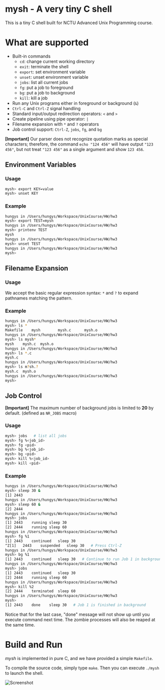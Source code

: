 mysh - A very tiny C shell
==========================

This is a tiny C shell built for NCTU Advanced Unix Programming course.

# What are supported

- Built-in commands
    - `cd`: change current working directory
    - `exit`: terminate the shell
    - `export`: set environment variable
    - `unset`: unset environment variable
    - `jobs`: list all current jobs
    - `fg`: put a job to foreground
    - `bg`: put a job to background
    - `kill`: kill a job
- Run any Unix programs either in foreground or background (`&`)
- `Ctrl-C` and `Ctrl-Z` signal handling
- Standard input/output redirection operators: `<` and `>`
- Create pipeline using pipe operator: `|`
- Filename expansion with `*` and `?` operators
- Job control support: `Ctrl-Z`, `jobs`, `fg`, and `bg`

**[Important]** Our parser does not recognize quotation marks as special characters; therefore, the command `echo "124 456"` will have output `"123 456"`, but not treat `"123 456"` as a single argument and show `123 456`.

## Environment Variables

### Usage

```bash
mysh> export KEY=value
mysh> unset KEY
```

### Example

```bash
hungys in /Users/hungys/Workspace/UnixCourse/HW/hw3
mysh> export TEST=mysh
hungys in /Users/hungys/Workspace/UnixCourse/HW/hw3
mysh> printenv TEST
mysh
hungys in /Users/hungys/Workspace/UnixCourse/HW/hw3
mysh> unset TEST
hungys in /Users/hungys/Workspace/UnixCourse/HW/hw3
mysh>
```

## Filename Expansion

### Usage

We accept the basic regular expression syntax: `*` and `?` to expand pathnames matching the pattern.

### Example

```bash
hungys in /Users/hungys/Workspace/UnixCourse/HW/hw3
mysh> ls *
Makefile    mysh        mysh.c      mysh.o
hungys in /Users/hungys/Workspace/UnixCourse/HW/hw3
mysh> ls mysh*
mysh    mysh.c  mysh.o
hungys in /Users/hungys/Workspace/UnixCourse/HW/hw3
mysh> ls *.c
mysh.c
hungys in /Users/hungys/Workspace/UnixCourse/HW/hw3
mysh> ls m?sh.?
mysh.c  mysh.o
hungys in /Users/hungys/Workspace/UnixCourse/HW/hw3
mysh>
```

## Job Control

**[Important]** The maximum number of background jobs is limited to **20** by default. (defined as `NR_JOBS` macro)

### Usage

```bash
mysh> jobs   # list all jobs
mysh> fg %<job_id>
mysh> fg <pid>
mysh> bg %<job_id>
mysh> bg <pid>
mysh> kill %<job_id>
mysh> kill <pid>
```

### Example

```bash
hungys in /Users/hungys/Workspace/UnixCourse/HW/hw3
mysh> sleep 30 &
[1] 2443
hungys in /Users/hungys/Workspace/UnixCourse/HW/hw3
mysh> sleep 60 &
[2] 2444
hungys in /Users/hungys/Workspace/UnixCourse/HW/hw3
mysh> jobs
[1] 2443    running sleep 30
[2] 2444    running sleep 60
hungys in /Users/hungys/Workspace/UnixCourse/HW/hw3
mysh> fg %1
[1] 2443    continued   sleep 30
^Z[1]   2443    suspended   sleep 30   # Press Ctrl-Z
hungys in /Users/hungys/Workspace/UnixCourse/HW/hw3
mysh> bg %1
[1] 2443    continued   sleep 30   # Continue to run Job 1 in background
hungys in /Users/hungys/Workspace/UnixCourse/HW/hw3
mysh> jobs
[1] 2443    continued   sleep 30
[2] 2444    running sleep 60
hungys in /Users/hungys/Workspace/UnixCourse/HW/hw3
mysh> kill %2
[2] 2444    terminated  sleep 60
hungys in /Users/hungys/Workspace/UnixCourse/HW/hw3
mysh>
[1] 2443    done    sleep 30   # Job 1 is finished in background
```

Notice that for the last case, "done" message will not show up until you execute command next time. The zombie processes will also be reaped at the same time.

# Build and Run

*mysh* is implemented in pure C, and we have provided a simple `Makefile`.

To compile the source code, simply type `make`. Then you can execute `./mysh` to launch the shell.

![Screenshot](http://i.imgur.com/elvmddH.png)
